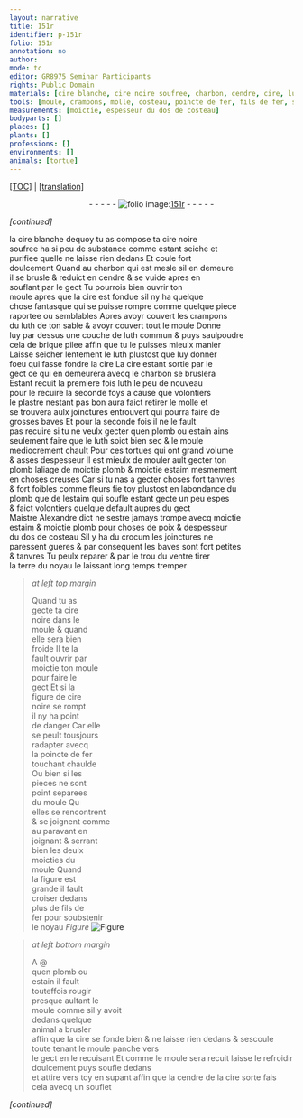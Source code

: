 ```yaml
---
layout: narrative
title: 151r
identifier: p-151r
folio: 151r
annotation: no
author:
mode: tc
editor: GR8975 Seminar Participants
rights: Public Domain
materials: [cire blanche, cire noire soufree, charbon, cendre, cire, luth, luth commun, brique pilee, plastre, plomb, estain, estaim, crocum, terre, cire noire, fer, fils de fer, cendre de la cire]
tools: [moule, crampons, molle, costeau, poincte de fer, fils de fer, souflet]
measurements: [moictie, espesseur du dos de costeau]
bodyparts: []
places: []
plants: []
professions: []
environments: []
animals: [tortue]
---
```


<p><a href="{{ site.baseurl }}/diplomatic/">[TOC]</a> | <a href="{{ site.baseurl }}/texts/p-151r_tl/" target="_blank">[translation]</a></p><div class="folio" align="center">- - - - - <a href="http://gallica.bnf.fr/ark:/12148/btv1b10500001g/f307.image" target="_blank"><img src="https://cu-mkp.github.io/2017-workshop-edition/assets/photo-icon.png" alt="folio image: " style="display:inline-block; margin-bottom:-3px;"/>151r</a> - - - - - </div>  
 
*[continued]*
  
la <span class="m">cire blanche</span> dequoy tu as compose ta <span class="m">cire noire<br/> soufree</span> ha si peu de substance co<span class="exp">mm</span>e estant seiche et<br/> purifiee quelle ne laisse rien dedans Et coule fort<br/> doulcem<span class="exp">ent</span> Quand au <span class="m">charbon</span> qui est mesle sil en demeure<br/> il se brusle & reduict en <span class="m">cendre</span> & se vuide apres en<br/> souflant par le gect Tu pourrois bien ouvrir ton<br/> <span class="tl">moule</span> apres que la <span class="m">cire</span> est fondue sil ny ha quelque<br/> chose fantasque qui se puisse rompre co<span class="exp">mm</span>e quelque piece<br/> raportee ou semblables Apres avoyr couvert les <span class="tl">crampons</span><br/> du <span class="m">luth</span> de ton sable & avoyr couvert tout le <span class="tl">moule</span> Donne<br/> luy par dessus une couche de <span class="m">luth commun</span> & puys saulpoudre<br/> cela de <span class="m">brique pilee</span> affin que tu le puisses mieulx manier<br/> Laisse seicher lentement le <span class="m">luth</span> plustost que luy donner<br/> foeu qui fasse fondre la <span class="m">cire</span> La <span class="m">cire</span> estant sortie par le<br/> gect ce qui en demeurera avecq le <span class="m">charbon</span> se bruslera<br/> Estant recuit la premiere fois <span class="m">luth</span> le <span class="del">peu</span> de nouveau<br/> <span class="del">pour le recuire la seconde foys</span> a cause que volontiers<br/> le <span class="m">plastre</span> nestant pas bon aura faict retirer le <span class="tl">molle</span> et<br/> se trouvera aulx joinctures entrouvert qui pourra faire de<br/> grosses baves Et pour la seconde fois il ne le fault<br/> pas recuire si tu ne veulx gecter quen <span class="m">plomb</span> ou <span class="m">estain</span> ains<br/> seulement faire que le <span class="m">luth</span> soict bien sec & le <span class="tl">moule</span><br/> mediocrem<span class="exp">ent</span> chault Pour ces <span class="al">tortue</span>s qui ont grand volume<br/> & asses despesseur Il est mieulx de <span class="del">mouler ault</span> gecter <span class="del">ton<br/> <span class="m">plomb</span></span> laliage de <span class="ms">moictie</span> <span class="m">plomb</span> & <span class="ms">moictie</span> <span class="m">estaim</span> mesmem<span class="exp">ent</span><br/> en choses creuses Car si tu nas a gecter choses fort tanvres<br/> & fort foibles co<span class="exp">mm</span>e fleurs fie toy plustost en labondance du<br/> <span class="m">plomb</span> que de l<span class="m">estaim</span> qui soufle estant gecte un peu espes<br/> & faict volontiers quelque default aupres du gect<br/> <span class="pn">M<span class="exp">aistr</span>e Alexandre</span> dict ne sestre jamays trompe avecq <span class="ms">moictie</span><br/> <span class="m">estaim</span> & <span class="ms">moictie</span> <span class="m">plomb</span> pour choses de poix & d<span class="ms">espesseur<br/> du dos de <span class="tl">costeau</span></span> Sil y ha du <span class="m">crocum</span> les joinctures ne<br/> paressent gueres & par consequent les baves sont fort petites<br/> & tanvres Tu peulx reparer & par le trou du ventre tirer<br/> la <span class="m">terre</span> du noyau le laissant long temps tremper
 
> *at left top margin*
> 
> 
>  Quand tu as<br/> gecte ta <span class="m">cire<br/> noire</span> dans le<br/> <span class="tl">moule</span> & quand<br/> elle sera bien<br/> froide Il te <span class="del">la</span><br/> fault ouvrir par<br/> moictie ton <span class="tl">moule</span><br/> pour faire le<br/> gect Et si la<br/> figure de <span class="m">cire<br/> noire</span> se rompt<br/> il ny ha point<br/> de danger Car elle<br/> se peult tousjours<br/> radapter avecq<br/> la <span class="tl">poincte de <span class="m">fer</span></span><br/> <span class="del">touchant</span> chaulde<br/> Ou bien si les<br/> pieces ne sont<br/> point separees<br/> du <span class="tl">moule</span> <span class="del">Qu</span><br/> elles se rencontrent<br/> & se joignent co<span class="exp">mm</span>e<br/> au paravant en<br/> joignant & serra<span class="exp">n</span>t<br/> bien les deulx<br/> moicties du<br/> <span class="tl">moule</span> Quand<br/> la figure est<br/> grande il fault<br/> croiser dedans<br/> plus de <span class="tl"><span class="m">fils de<br/> fer</span></span> pour soubstenir<br/> le noyau 
> *Figure*
> <a href="https://drive.google.com/open?id=0B9-oNrvWdlO5dEhadHEzVWlxejg" target="_blank"><img src="https://cu-mkp.github.io/GR8975-edition/assets/photo-icon.png" alt="Figure" style="display:inline-block; margin-bottom:-3px;"/></a>
 
 
> *at left bottom margin*
> 
> 
>  A @ <br/> quen <span class="m">plomb</span> ou<br/> <span class="m">estain</span> il fault<br/> touteffois rougir<br/> presque aultant le<br/> <span class="tl">moule</span> co<span class="exp">mm</span>e sil y avoit<br/> dedans quelque<br/> animal a brusler<br/> affin que la <span class="m">cire</span> se fonde bien & ne laisse rien dedans & sescoule toute tena<span class="exp">n</span>t le <span class="tl">moule</span> panche vers<br/> le gect en le recuisant Et co<span class="exp">mm</span>e le <span class="tl">moule</span> sera recuit laisse le refroidir doulcem<span class="exp">ent</span> puys soufle dedans<br/> et attire vers toy en supant affin que la <span class="m">cendre de la cire</span> sorte fais cela avecq un <span class="tl">souflet</span>
 
*[continued]*
 
